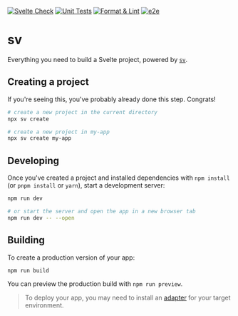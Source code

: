 [![Svelte Check](https://github.com/tsaxking/inventory-kit/actions/workflows/testing-svelte-check.yml/badge.svg)](https://github.com/tsaxking/inventory-kit/actions/workflows/testing-svelte-check.yml) [![Unit Tests](https://github.com/tsaxking/inventory-kit/actions/workflows/testing-unit.yml/badge.svg)](https://github.com/tsaxking/inventory-kit/actions/workflows/testing-unit.yml) [![Format & Lint](https://github.com/tsaxking/inventory-kit/actions/workflows/code-formatter.yml/badge.svg)](https://github.com/tsaxking/inventory-kit/actions/workflows/code-formatter.yml) [![e2e](https://github.com/tsaxking/inventory-kit/actions/workflows/testing-e2e.yml/badge.svg)](https://github.com/tsaxking/inventory-kit/actions/workflows/testing-e2e.yml)

# sv

Everything you need to build a Svelte project, powered by [`sv`](https://github.com/sveltejs/cli).

## Creating a project

If you're seeing this, you've probably already done this step. Congrats!

```bash
# create a new project in the current directory
npx sv create

# create a new project in my-app
npx sv create my-app
```

## Developing

Once you've created a project and installed dependencies with `npm install` (or `pnpm install` or `yarn`), start a development server:

```bash
npm run dev

# or start the server and open the app in a new browser tab
npm run dev -- --open
```

## Building

To create a production version of your app:

```bash
npm run build
```

You can preview the production build with `npm run preview`.

> To deploy your app, you may need to install an [adapter](https://svelte.dev/docs/kit/adapters) for your target environment.
